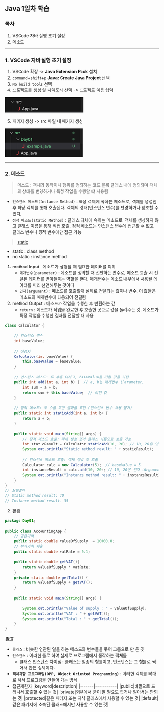 ## Java 1일차 학습

### 목차
1. VSCode 자바 실행 초기 설정
2. 메소드
----

### 1. VSCode 자바 실행 초기 설정

1. VSCode 확장 -> **Java Extension Pack** 설치
2. `command`+`shift`+`p` **Java: Create Java Project** 선택
3. `No build tools` 선택 
4. 프로젝트를 생성 할 디렉토리 선택 -> 프로젝트 이름 입력

![img01_png](/images/markdown/Day01/img01.png)

5. 패키지 생성 -> src 파일 내 패키지 생성

![img02_png](/images/markdown/Day01/img02.png)

---

### 2. 메소드
> 메소드 : 객체의 동작이나 행위를 정의하는 코드 블록
> 클래스 내에 정의되며 객체의 상태를 변경하거나 특정 작업을 수행할 떄 사용됨
- `인스턴스 메소드(Instance Method)` : 특정 객체에 속하는 메소드로, 객체를 생성한 후 해당 객체를 통해 호출된다. 객체의 상태(인스턴스 변수)를 변경하거나 참조할 수 있다.
- `정적 메소드(static Method)` : 클래스 자체에 속하는 메소드로, 객체를 생성하지 않고 클래스 이름을 통해 직접 호출. 정적 메소드는 인스턴스 변수에 접근할 수 없고 클래스 변수나 정적 변수에만 접근 가능
> [static]()
- static : class method
- no static : instance method
1. method Input : 메소드가 실행될 때 필요한 데이터를 의미
    - `매개변수(parameter)` : 메소드를 정의할 때 선언하는 변수로, 메소드 호출 시 전달된 데이터를 받아들이는 역할을 한다. 매개변수는 메소드 내부에서 사용될 데이터를 미리 선언해두는 것이다
    - `인자(argument)` : 메소드를 호출할때 실제로 전달되는 값이나 변수. 이 값들은 메소드의 매개변수에 대응되어 전달됨
2. method Output : 메소드가 작업을 수행한 후 반환하는 값
    - `return` : 메소드가 작업을 완료한 후 호출한 곳으로 값을 돌려주는 것. 메소드가 특정 작업을 수행한 결과를 전달할 때 사용


```java
class Calculator {

    // 인스턴스 변수
    int baseValue;

    // 생성자
    Calculator(int baseValue) {
        this.baseValue = baseValue;
    }

    // 인스턴스 메소드: 두 수를 더하고, baseValue를 더한 값을 리턴
    public int add(int a, int b) {  // a, b는 매개변수 (Parameter)
        int sum = a + b;
        return sum + this.baseValue;  // 리턴 값
    }

    // 정적 메소드: 두 수를 더한 결과를 리턴 (인스턴스 변수 사용 불가)
    public static int staticAdd(int a, int b) {
        return a + b;
    }

    public static void main(String[] args) {
        // 정적 메소드 호출: 객체 생성 없이 클래스 이름으로 호출 가능
        int staticResult = Calculator.staticAdd(10, 20); // 10, 20은 인자 (Argument)
        System.out.println("Static method result: " + staticResult);

        // 인스턴스 메소드 호출: 객체 생성 후 호출
        Calculator calc = new Calculator(5);  // baseValue = 5
        int instanceResult = calc.add(10, 20); // 10, 20은 인자 (Argument)
        System.out.println("Instance method result: " + instanceResult);
    }
}
// 실행결과
// Static method result: 30
// Instance method result: 35
```

2. 활용
```java
package Day01;

public class AccountingApp {
    // 공급가액
    public static double valueOfSupply  = 10000.0;
    // 부가가치 세율
    public static double vatRate = 0.1;

    public static double getVAT(){
        return valueOfSupply * vatRate;
    }
    private static double getTotal() {
        return valueOfSupply + getVAT();
    }

    public static void main(String[] args) {

        System.out.println("Value of supply : " + valueOfSupply);
        System.out.println("VAT : " + getVAT());
        System.out.println("Total : " + getTotal());
    }
}
```

***참고***
- `클래스` : 비슷한 연관된 일을 하는 메소드와 변수들을 묶어 그룹으로 만 든 것
- `인스턴스` : 이러한 틀로 하여 실제로 프로그램에서 동작하는 객체들
     -  클래스 인스턴스 차이점 : 클래스는 일종의 형틀이고, 인스턴스는 그 형틀로 찍어서 만든 실체이다.
- **`객체지향 프로그래밍(OPP, Object Oriented Programming)`** : 이러한 객체를 뼈대로 해서 프로그램을 만들어 가는 방식
-  접근제한자
    |keyword|description|
    |-------|-----------|
    |public|바깥으로 드러나서 호출할 수 있는 것|
    |private|외부에서 굳이 알 필요도 없거나 알아서는 안되는 것|
    |protected|같은 패키지 또는 자식 클래스에서 사용할 수 있는 것|
    |default|같은 패키지에 소속된 클래스에서만 사용할 수 있는 것|
